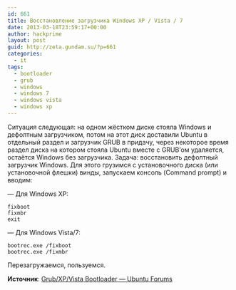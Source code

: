 ```yaml
---
id: 661
title: Восстановление загрузчика Windows XP / Vista / 7
date: 2013-03-18T23:59:17+00:00
author: hackprime
layout: post
guid: http://zeta.gundam.su/?p=661
categories:
  - it
tags:
  - bootloader
  - grub
  - windows
  - windows 7
  - windows vista
  - windows xp
---
```


Ситуация следующая: на одном жёстком диске стояла Windows и дефолтным загрузчиком, потом на этот диск доставили Ubuntu в отдельный раздел и загрузчик GRUB в придачу, через некоторое время раздел диска на котором стояла Ubuntu вместе с GRUB&#8217;ом удаляется, остаётся Windows без загрузчика. Задача: восстановить дефолтный загрузчик Windows. Для этого грузимся с установочного диска (или установочной флешки) винды, запускаем консоль (Command prompt) и вводим:

&#8212; Для Windows XP:

```
fixboot
fixmbr
exit
```

&#8212; Для Windows Vista/7:

```
bootrec.exe /fixboot
bootrec.exe /fixmbr
```

Перезагружаемся, пользуемся.

**Источник**: [Grub/XP/Vista Bootloader &#8212; Ubuntu Forums](http://ubuntuforums.org/showthread.php?t=1014708)
